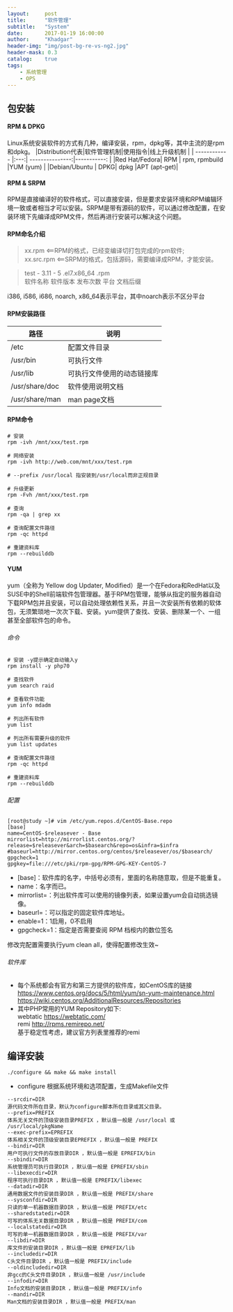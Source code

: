 ```yaml
---
layout:     post
title:      "软件管理"
subtitle:   "System"
date:       2017-01-19 16:00:00
author:     "Khadgar"
header-img: "img/post-bg-re-vs-ng2.jpg"
header-mask: 0.3
catalog:    true
tags:
    - 系统管理
    - OPS
---
```


## 包安装
#### RPM & DPKG
Linux系统安装软件的方式有几种，编译安装，rpm，dpkg等，其中主流的是rpm和dpkg。
|Distribution代表|软件管理机制|使用指令|线上升级机制 |
| ------------ |:---:| ---------------:|-----------: |
|Red Hat/Fedora| RPM | rpm, rpmbuild   |YUM (yum)    |
|Debian/Ubuntu | DPKG|   dpkg          |APT (apt-get)|

#### RPM & SRPM
RPM是直接编译好的软件格式，可以直接安装，但是要求安装环境和RPM编辑环境一致或者相当才可以安装。SRPM是带有源码的软件，可以通过修改配置，在安装环境下先编译成RPM文件，然后再进行安装可以解决这个问题。

#### RPM命名介绍
> xx.rpm   <==RPM的格式，已经变编译切打包完成的rpm软件;    
> xx.src.rpm <==SRPM的格式，包括源码，需要编译成RPM，才能安装。

> test -        3.11   -     5        .el7.x86_64  .rpm  
> 软件名称    软件版本 发布次数 平台 文档后缀  

i386, i586, i686, noarch, x86_64表示平台，其中noarch表示不区分平台  

#### RPM安装路径
|路径|说明|
|----|----|
|/etc|配置文件目录|
|/usr/bin|可执行文件|
|/usr/lib|可执行文件使用的动态链接库|
|/usr/share/doc|软件使用说明文档|
|/usr/share/man|man page文档|

#### RPM命令
```
# 安装
rpm -ivh /mnt/xxx/test.rpm

# 网络安装
rpm -ivh http://web.com/mnt/xxx/test.rpm

# --prefix /usr/local 指安装到/usr/local而非正规目录

# 升级更新
rpm -Fvh /mnt/xxx/test.rpm

# 查询
rpm -qa | grep xx

# 查询配置文件路径
rpm -qc httpd

# 重建资料库
rpm --rebuilddb

```

#### YUM
yum（全称为 Yellow dog Updater, Modified）是一个在Fedora和RedHat以及SUSE中的Shell前端软件包管理器。基于RPM包管理，能够从指定的服务器自动下载RPM包并且安装，可以自动处理依赖性关系，并且一次安装所有依赖的软体包，无须繁琐地一次次下载、安装。yum提供了查找、安装、删除某一个、一组甚至全部软件包的命令。

###### 命令
```
# 安装 -y提示确定自动输入y
rpm install -y php70

# 查找软件
yum search raid

# 查看软件功能 
yum info mdadm

# 列出所有软件
yum list

# 列出所有需要升级的软件
yum list updates

# 查询配置文件路径
rpm -qc httpd

# 重建资料库
rpm --rebuilddb

```

###### 配置
```
[root@study ~]# vim /etc/yum.repos.d/CentOS-Base.repo
[base]
name=CentOS-$releasever - Base
mirrorlist=http://mirrorlist.centos.org/?release=$releasever&arch=$basearch&repo=os&infra=$infra
#baseurl=http://mirror.centos.org/centos/$releasever/os/$basearch/
gpgcheck=1
gpgkey=file:///etc/pki/rpm-gpg/RPM-GPG-KEY-CentOS-7
```
* [base]：软件库的名字，中括号必须有，里面的名称随意取，但是不能重复。
* name：名字而已。
* mirrorlist=：列出软件库可以使用的镜像列表，如果设置yum会自动挑选镜像。
* baseurl=：可以指定的固定软件库地址。
* enable=1：1启用，0不启用
* gpgcheck=1：指定是否需要查阅 RPM 档桉内的数位签名

修改完配置需要执行yum clean all，使得配置修改生效~

###### 软件库
* 每个系统都会有官方和第三方提供的软件库，如CentOS库的链接
https://www.centos.org/docs/5/html/yum/sn-yum-maintenance.html
https://wiki.centos.org/AdditionalResources/Repositories  
* 其中PHP常用的YUM Repository如下:  
webtatic https://webtatic.com/  
remi http://rpms.remirepo.net/  
基于稳定性考虑，建议官方列表里推荐的remi

## 编译安装
```./configure && make && make install```
* configure 根据系统环境和选项配置，生成Makefile文件
```
--srcdir=DIR
源代码文件所在目录，默认为configure脚本所在目录或其父目录。
--prefix=PREFIX
体系无关文件的顶级安装目录PREFIX ，默认值一般是 /usr/local 或 /usr/local/pkgName
--exec-prefix=EPREFIX
体系相关文件的顶级安装目录EPREFIX ，默认值一般是 PREFIX
--bindir=DIR
用户可执行文件的存放目录DIR ，默认值一般是 EPREFIX/bin
--sbindir=DIR
系统管理员可执行目录DIR ，默认值一般是 EPREFIX/sbin
--libexecdir=DIR
程序可执行目录DIR ，默认值一般是 EPREFIX/libexec
--datadir=DIR
通用数据文件的安装目录DIR ，默认值一般是 PREFIX/share
--sysconfdir=DIR
只读的单一机器数据目录DIR ，默认值一般是 PREFIX/etc
--sharedstatedir=DIR
可写的体系无关数据目录DIR ，默认值一般是 PREFIX/com
--localstatedir=DIR
可写的单一机器数据目录DIR ，默认值一般是 PREFIX/var
--libdir=DIR
库文件的安装目录DIR ，默认值一般是 EPREFIX/lib
--includedir=DIR
C头文件目录DIR ，默认值一般是 PREFIX/include
--oldincludedir=DIR
非gcc的C头文件目录DIR ，默认值一般是 /usr/include
--infodir=DIR
Info文档的安装目录DIR ，默认值一般是 PREFIX/info
--mandir=DIR
Man文档的安装目录DIR ，默认值一般是 PREFIX/man
```

